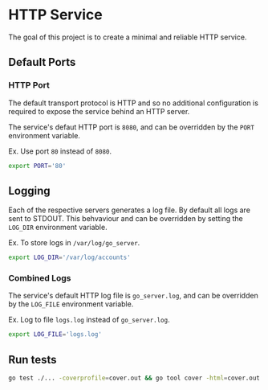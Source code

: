# HTTP Service

The goal of this project is to create a minimal and reliable HTTP service.

## Default Ports

### HTTP Port

The default transport protocol is HTTP and so no additional configuration is required to expose the service behind an HTTP server.

The service's defaut HTTP port is `8080`, and can be overridden by the `PORT` environment variable.

Ex. Use port `80` instead of `8080`.

```bash
export PORT='80'
```

## Logging

Each of the respective servers generates a log file. By default all logs are sent to STDOUT. This behvaviour and can be overridden by setting the `LOG_DIR` environment variable.

Ex. To store logs in `/var/log/go_server`.

```bash
export LOG_DIR='/var/log/accounts'
```

### Combined Logs

The service's default HTTP log file is `go_server.log`, and can be overridden by the `LOG_FILE` environment variable.

Ex. Log to file `logs.log` instead of `go_server.log`.

```bash
export LOG_FILE='logs.log'
```

## Run tests

```sh
go test ./... -coverprofile=cover.out && go tool cover -html=cover.out
```
